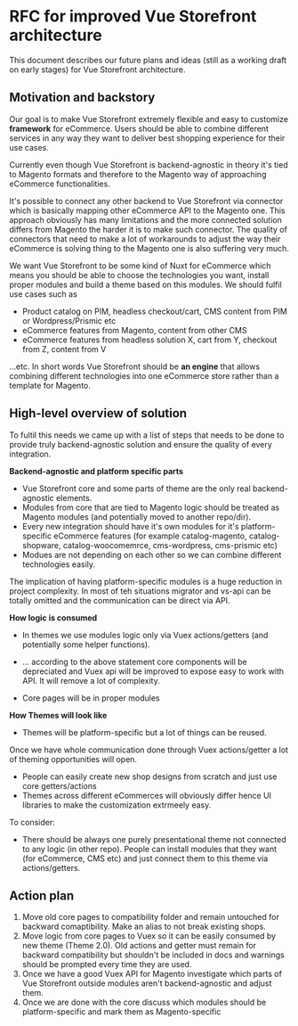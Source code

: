 # RFC for improved Vue Storefront architecture

This document describes our future plans and ideas (still as a working draft on early stages) for Vue Storefront architecture.

## Motivation and backstory

Our goal is to make Vue Storefront extremely flexible and easy to customize **framework** for eCommerce. Users should be able to combine different services in any way they want to deliver best shopping experience for their use cases.

Currently even though Vue Storefront is backend-agnostic in theory it's tied to Magento formats and therefore to the Magento way of approaching eCommerce functionalities.

It's possible to connect any other backend to Vue Storefront via connector which is basically mapping other eCommerce API to the Magento one. This approach obviously has many limitations and the more connected solution differs from Magento the harder it is to make such connector. The quality of connectors that need to make a lot of workarounds to adjust the way their eCommerce is solving thing to the Magento one is also suffering very much.

We want Vue Storefront to be some kind of Nuxt for eCommerce which means you should be able to choose the technologies you want, install proper modules and build a theme based on this modules. We should fulfil use cases such as
- Product catalog on PIM, headless checkout/cart, CMS content from PIM or Wordpress/Prismic etc
- eCommerce features from Magento, content from other CMS
- eCommerce features from headless solution X, cart from Y, checkout from Z, content from V

...etc. In short words Vue Storefront should be **an engine** that allows combining different technologies into one eCommerce store rather than a template for Magento.

## High-level overview of solution

To fultil this needs we came up with a list of steps that needs to be done to provide truly backend-agnostic solution and ensure the quality of every integration.

**Backend-agnostic and platform specific parts**

- Vue Storefront core and some parts of theme  are the only real backend-agnostic elements.
- Modules from core that are tied to Magento logic should be treated as Magento modules (and potentially moved to another repo/dir). 
- Every new integration should have it's own modules for it's platform-specific eCommerce features (for example catalog-magento, catalog-shopware, catalog-woocomemrce, cms-wordpress, cms-prismic etc)
- Modues are not depending on each other so we can combine different technologies easily.

The implication of having platform-specific modules is a huge reduction in project complexity. In most of teh situations migrator and vs-api can be totally omitted and the communication can be direct via API.

**How logic is consumed**

- In themes we use modules logic only via Vuex actions/getters (and potentially some helper functions). 
- ... according to the above statement core components will be depreciated and Vuex api will be improved to expose easy to work with API. It will remove a lot of complexity.

- Core pages will be in proper modules

**How Themes will look like**

- Themes will be platform-specific but a lot of things can be reused.

Once we have whole communication done through Vuex actions/getter a lot of theming opportunities will open.

- People can easily create new shop designs from scratch and just use core getters/actions
- Themes across different eCommerces will obviously differ hence UI libraries to make the customization extrmeely easy.

To consider:
- There should be always one purely presentational theme not connected to any logic (in other repo). People can install modules that they want (for eCommerce, CMS etc) and just connect them to this theme via actions/getters.

## Action plan

1. Move old core pages to compatibility folder and remain untouched for backward comaptibility. Make an alias to not break existing shops.
2. Move logic from core pages to Vuex so it can be easily consumed by new theme (Theme 2.0). Old actions and getter must remain for backward compatibility but shouldn't be included in docs and warnings should be prompted every time they are used.
3. Once we have a good Vuex API for Magento investigate which parts of Vue Storefront outside modules aren't backend-agnostic and adjust them.
4. Once we are done with the core discuss which modules should be platform-specific and mark them as Magento-specific

